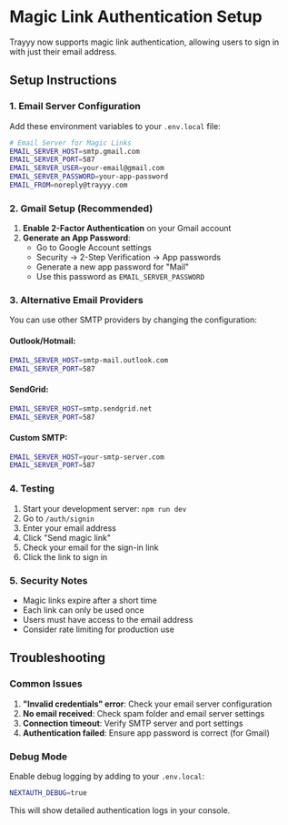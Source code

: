 # Magic Link Authentication Setup

Trayyy now supports magic link authentication, allowing users to sign in with just their email address.

## Setup Instructions

### 1. Email Server Configuration

Add these environment variables to your `.env.local` file:

```bash
# Email Server for Magic Links
EMAIL_SERVER_HOST=smtp.gmail.com
EMAIL_SERVER_PORT=587
EMAIL_SERVER_USER=your-email@gmail.com
EMAIL_SERVER_PASSWORD=your-app-password
EMAIL_FROM=noreply@trayyy.com
```

### 2. Gmail Setup (Recommended)

1. **Enable 2-Factor Authentication** on your Gmail account
2. **Generate an App Password**:
   - Go to Google Account settings
   - Security → 2-Step Verification → App passwords
   - Generate a new app password for "Mail"
   - Use this password as `EMAIL_SERVER_PASSWORD`

### 3. Alternative Email Providers

You can use other SMTP providers by changing the configuration:

#### Outlook/Hotmail:
```bash
EMAIL_SERVER_HOST=smtp-mail.outlook.com
EMAIL_SERVER_PORT=587
```

#### SendGrid:
```bash
EMAIL_SERVER_HOST=smtp.sendgrid.net
EMAIL_SERVER_PORT=587
```

#### Custom SMTP:
```bash
EMAIL_SERVER_HOST=your-smtp-server.com
EMAIL_SERVER_PORT=587
```

### 4. Testing

1. Start your development server: `npm run dev`
2. Go to `/auth/signin`
3. Enter your email address
4. Click "Send magic link"
5. Check your email for the sign-in link
6. Click the link to sign in

### 5. Security Notes

- Magic links expire after a short time
- Each link can only be used once
- Users must have access to the email address
- Consider rate limiting for production use

## Troubleshooting

### Common Issues

1. **"Invalid credentials" error**: Check your email server configuration
2. **No email received**: Check spam folder and email server settings
3. **Connection timeout**: Verify SMTP server and port settings
4. **Authentication failed**: Ensure app password is correct (for Gmail)

### Debug Mode

Enable debug logging by adding to your `.env.local`:

```bash
NEXTAUTH_DEBUG=true
```

This will show detailed authentication logs in your console.
